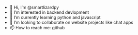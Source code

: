 - 👋 Hi, I’m @smartlizardpy
- 👀 I’m interested in backend devlopment
- 🌱 I’m currently learning python and javascript
- 💞️ I’m looking to collaborate on website projects like chat apps
- 📫 How to reach me: github
